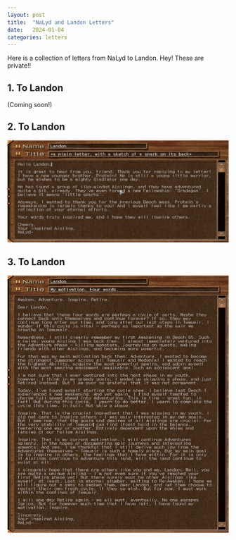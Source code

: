 ```yaml
---
layout: post
title:  "NaLyd and Landon Letters"
date:   2024-01-04
categories: letters
---
```


Here is a collection of letters from NaLyd to Landon. Hey! These are private!!


## 1. To Landon
(Coming soon!)

## 2. To Landon
![Letter to Landon](/public/images/letters/nalyd-landon/3-nalyd.png)

## 3. To Landon
![Letter to Landon](/public/images/letters/nalyd-landon/4-nalyd.png)

